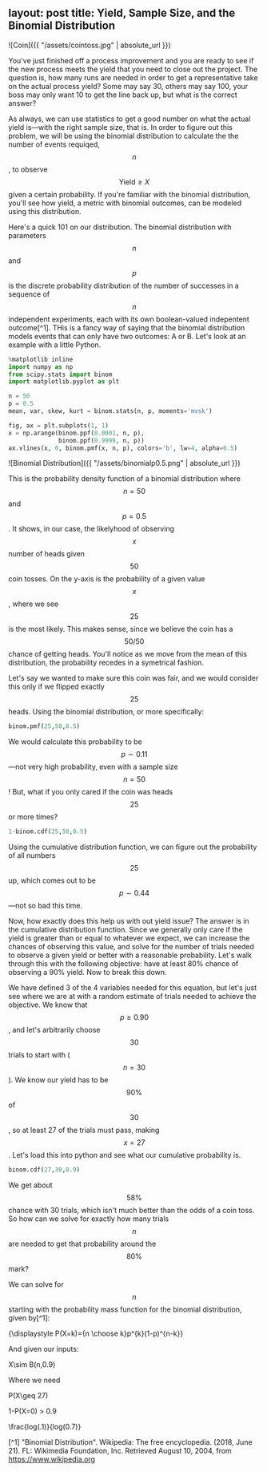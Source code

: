 layout: post
title: Yield, Sample Size, and the Binomial Distribution
---

![Coin]({{ "/assets/cointoss.jpg" | absolute_url }})

You've just finished off a process improvement and you are ready to see if the new process meets the yield that you need to close out the project. The question is, how many runs are needed in order to get a representative take on the actual process yield? Some may say 30, others may say 100, your boss may only want 10 to get the line back up, but what is the correct answer?

As always, we can use statistics to get a good number on what the actual yield is—with the right sample size, that is. In order to figure out this problem, we will be using the binomial distribution to calculate the the number of events requiqed,  $$ n $$ , to observe  $$ \text{Yield} \geq X $$  given a certain probability. If you're familiar with the binomial distribution, you'll see how yield, a metric with binomial outcomes, can be modeled using this distribution.

Here's a quick 101 on our distribution. The binomial distribution with parameters  $$ n $$  and  $$ p $$  is the discrete probability distribution of the number of successes in a sequence of  $$ n $$  independent experiments, each with its own boolean-valued indepentent outcome[^1]. THis is a fancy way of saying that the binomial distribution models events that can only have two outcomes: A or B. Let's look at an example with a little Python.

~~~Python
%matplotlib inline
import numpy as np
from scipy.stats import binom
import matplotlib.pyplot as plt

n = 50
p = 0.5
mean, var, skew, kurt = binom.stats(n, p, moments='mvsk')

fig, ax = plt.subplots(1, 1)
x = np.arange(binom.ppf(0.0001, n, p),
              binom.ppf(0.9999, n, p))
ax.vlines(x, 0, binom.pmf(x, n, p), colors='b', lw=4, alpha=0.5)
~~~

![Binomial Distribution]({{ "/assets/binomialp0.5.png" | absolute_url }})

This is the probability density function of a binomial distribution where  $$ n=50 $$  and  $$ p=0.5 $$ . It shows, in our case, the likelyhood of observing  $$ x $$  number of heads given  $$ 50 $$  coin tosses. On the y-axis is the probability of a given value  $$ x $$ , where we see  $$ 25 $$  is the most likely. This makes sense, since we believe the coin has a  $$ 50/50 $$  chance of getting heads. You'll notice as we move from the mean of this distribution, the probability recedes in a symetrical fashion.

Let's say we wanted to make sure this coin was fair, and we would consider this only if we flipped exactly  $$ 25 $$  heads. Using the binomial distribution, or more specifically: 

~~~python
binom.pmf(25,50,0.5)
~~~

We would calculate this probability to be  $$ p\sim 0.11 $$ —not very high probability, even with a sample size  $$ n=50 $$ ! But, what if you only cared if the coin was heads  $$ 25 $$  or more times? 

~~~python
1-binom.cdf(25,50,0.5)
~~~

Using the cumulative distribution function, we can figure out the probability of all numbers  $$ 25 $$  up, which comes out to be  $$ p \sim 0.44 $$ —not so bad this time.

Now, how exactly does this help us with out yield issue? The answer is in the cumulative distribution function. Since we generally only care if the yield is greater than or equal to whatever we expect, we can increase the chances of observing this value, and solve for the number of trials needed to observe a given yield or better with a reasonable probability. Let's walk through this with the following objective: have at least 80% chance of observing a 90% yield. Now to break this down.

We have defined 3 of the 4 variables needed for this equation, but let's just see where we are at with a random estimate of trials needed to achieve the objective. We know that  $$ p \geq 0.90 $$ , and let's arbitrarily choose  $$ 30 $$  trials to start with ( $$ n=30 $$ ). We know our yield has to be  $$ 90\% $$  of  $$ 30 $$ , so at least 27 of the trials must pass, making  $$ x=27 $$ . Let's load this into python and see what our cumulative probability is.

~~~python
binom.cdf(27,30,0.9)
~~~

We get about  $$ 58\% $$  chance with 30 trials, which isn't much better than the odds of a coin toss. So how can we solve for exactly how many trials  $$ n $$  are needed to get that probability around the  $$ 80\% $$  mark?

We can solve for  $$ n $$  starting with the probability mass function for the binomial distribution, given by[^1]:

 $$  $$ {\displaystyle P(X=k)={n \choose k}p^{k}(1-p)^{n-k}} $$  $$ 

And given our inputs:

 $$  $$ X\sim B(n,0.9) $$  $$ 

Where we need 

 $$  $$ P(X\geq 27)  $$  $$ 

 $$  $$ 1-P(X=0) > 0.9 $$  $$ 

 $$  $$ \frac{log(.1)}{log(0.7)} $$  $$ 

[^1] "Binomial Distribution". Wikipedia: The free encyclopedia. (2018, June 21). FL: Wikimedia Foundation, Inc. Retrieved August 10, 2004, from https://www.wikipedia.org